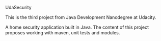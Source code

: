 UdaSecurity

This is the third project from Java Development Nanodegree at Udacity.

A home security application built in Java.
The content of this project proposes working with maven, unit tests and modules.